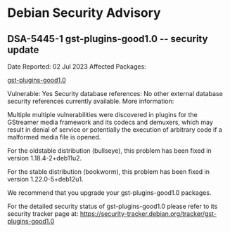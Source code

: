
Debian Security Advisory
========================


DSA-5445-1 gst-plugins-good1.0 -- security update
-------------------------------------------------



Date Reported:
02 Jul 2023
Affected Packages:

[gst-plugins-good1.0](https://packages.debian.org/src:gst-plugins-good1.0)

Vulnerable:
Yes
Security database references:
No other external database security references currently available.
More information:

Multiple multiple vulnerabilities were discovered in plugins for the
GStreamer media framework and its codecs and demuxers, which may result
in denial of service or potentially the execution of arbitrary code if a
malformed media file is opened.


For the oldstable distribution (bullseye), this problem has been fixed
in version 1.18.4-2+deb11u2.


For the stable distribution (bookworm), this problem has been fixed in
version 1.22.0-5+deb12u1.


We recommend that you upgrade your gst-plugins-good1.0 packages.


For the detailed security status of gst-plugins-good1.0 please refer to
its security tracker page at:
<https://security-tracker.debian.org/tracker/gst-plugins-good1.0>





